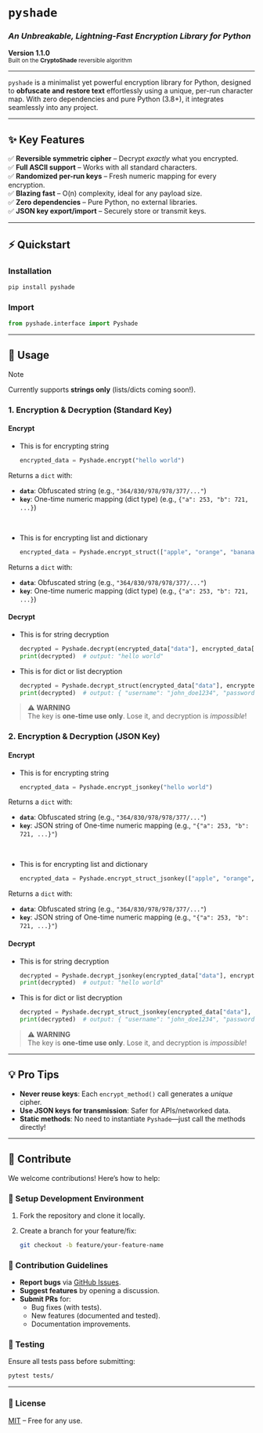 # **`pyshade`**  
### *An Unbreakable, Lightning-Fast Encryption Library for Python*  
**Version 1.1.0**  
<sub>Built on the **CryptoShade** reversible algorithm</sub>  

---

`pyshade` is a minimalist yet powerful encryption library for Python, designed to **obfuscate and restore text** effortlessly using a unique, per-run character map. With zero dependencies and pure Python (3.8+), it integrates seamlessly into any project.  

---

## **✨ Key Features**  
✅ **Reversible symmetric cipher** – Decrypt *exactly* what you encrypted.  
✅ **Full ASCII support** – Works with all standard characters.  
✅ **Randomized per-run keys** – Fresh numeric mapping for every encryption.  
✅ **Blazing fast** – O(n) complexity, ideal for any payload size.  
✅ **Zero dependencies** – Pure Python, no external libraries.  
✅ **JSON key export/import** – Securely store or transmit keys.  

---

## **⚡ Quickstart**  
### Installation  
```bash
pip install pyshade
```

### Import  
```python
from pyshade.interface import Pyshade
```

---

## **🔐 Usage**  
> [!NOTE]  
> Currently supports **strings only** (lists/dicts coming soon!).  

### **1. Encryption & Decryption (Standard Key)**  
#### **Encrypt**  

* This is for encrypting string
  ```python
  encrypted_data = Pyshade.encrypt("hello world")
  ```  
Returns a `dict` with:  
- **`data`**: Obfuscated string (e.g., `"364/830/978/978/377/..."`)  
- **`key`**: One-time numeric mapping (dict type) (e.g., `{"a": 253, "b": 721, ...}`)  

<br>

* This is for encrypting list and dictionary 
  ```python
  encrypted_data = Pyshade.encrypt_struct(["apple", "orange", "banana"])  
  ```  
Returns a `dict` with:  
- **`data`**: Obfuscated string (e.g., `"364/830/978/978/377/..."`)  
- **`key`**: One-time numeric mapping (dict type) (e.g., `{"a": 253, "b": 721, ...}`)  

#### **Decrypt**  

* This is for string decryption
  ```python
  decrypted = Pyshade.decrypt(encrypted_data["data"], encrypted_data["key"])
  print(decrypted)  # output: "hello world"
  ```  
* This is for dict or list decryption
  ```python
  decrypted = Pyshade.decrypt_struct(encrypted_data["data"], encrypted_data["key"])
  print(decrypted)  # output: { "username": "john_doe1234", "password": "123456789" }
  ```  

> ⚠️ **WARNING**  
> The key is **one-time use only**. Lose it, and decryption is *impossible*!  


### **2. Encryption & Decryption (JSON Key)**  
#### **Encrypt**  

* This is for encrypting string
  ```python
  encrypted_data = Pyshade.encrypt_jsonkey("hello world")
  ```  
Returns a `dict` with:  
- **`data`**: Obfuscated string (e.g., `"364/830/978/978/377/..."`)  
- **`key`**: JSON string of One-time numeric mapping (e.g., `"{"a": 253, "b": 721, ...}"`)  

<br>

* This is for encrypting list and dictionary 
  ```python
  encrypted_data = Pyshade.encrypt_struct_jsonkey(["apple", "orange", "banana"])  
  ```  
Returns a `dict` with:  
- **`data`**: Obfuscated string (e.g., `"364/830/978/978/377/..."`)  
- **`key`**: JSON string of One-time numeric mapping (e.g., `"{"a": 253, "b": 721, ...}"`)  

#### **Decrypt**  

* This is for string decryption
  ```python
  decrypted = Pyshade.decrypt_jsonkey(encrypted_data["data"], encrypted_data["key"])
  print(decrypted)  # output: "hello world"
  ```  
* This is for dict or list decryption
  ```python
  decrypted = Pyshade.decrypt_struct_jsonkey(encrypted_data["data"], encrypted_data["key"])
  print(decrypted)  # output: { "username": "john_doe1234", "password": "123456789" }
  ```  

> ⚠️ **WARNING**  
> The key is **one-time use only**. Lose it, and decryption is *impossible*!  

---

## **💡 Pro Tips**  
- **Never reuse keys**: Each `encrypt_method()` call generates a *unique* cipher.  
- **Use JSON keys for transmission**: Safer for APIs/networked data.  
- **Static methods**: No need to instantiate `Pyshade`—just call the methods directly!  

---

## **👥 Contribute**  
We welcome contributions! Here’s how to help:  

### **🔧 Setup Development Environment**  
1. Fork the repository and clone it locally.  
  
2. Create a branch for your feature/fix:  
   ```bash
   git checkout -b feature/your-feature-name
   ```  

### **📌 Contribution Guidelines**  
- **Report bugs** via [GitHub Issues](https://github.com/diramid/pyshade/issues).  
- **Suggest features** by opening a discussion.  
- **Submit PRs** for:  
  - Bug fixes (with tests).  
  - New features (documented and tested).  
  - Documentation improvements.  

### **🧪 Testing**  
Ensure all tests pass before submitting:  
```bash
pytest tests/
```  

---

### **📜 License**  
[MIT](LICENSE) – Free for any use.  
